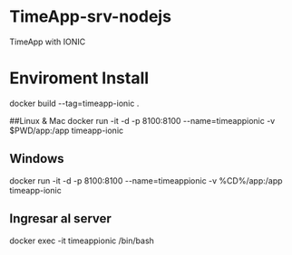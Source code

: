 # TimeApp-srv-nodejs
TimeApp with IONIC

# Enviroment Install
docker build --tag=timeapp-ionic .

##Linux & Mac
docker run -it -d -p 8100:8100 --name=timeappionic -v $PWD/app:/app timeapp-ionic

## Windows
docker run -it -d -p 8100:8100 --name=timeappionic -v %CD%/app:/app timeapp-ionic

## Ingresar al server
docker exec -it timeappionic /bin/bash